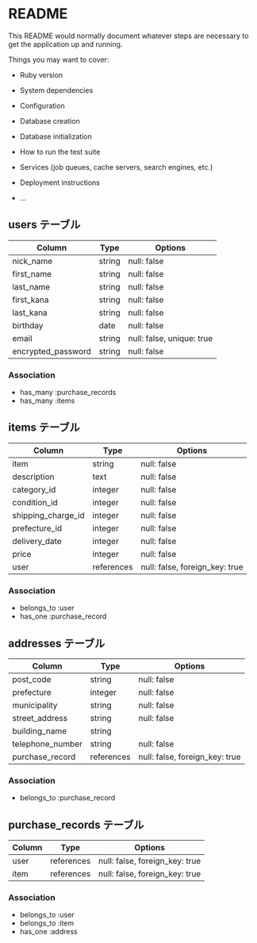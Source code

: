 # README

This README would normally document whatever steps are necessary to get the
application up and running.

Things you may want to cover:

* Ruby version

* System dependencies

* Configuration

* Database creation

* Database initialization

* How to run the test suite

* Services (job queues, cache servers, search engines, etc.)

* Deployment instructions

* ...

## users テーブル
| Column             | Type   | Options                              |
| ------------------ | ------ | ------------------------------------ |
| nick_name          | string | null: false                          |
| first_name         | string | null: false                          |
| last_name          | string | null: false                          |
| first_kana         | string | null: false                          |
| last_kana          | string | null: false                          |
| birthday           | date   | null: false                          |
| email              | string | null: false, unique: true            |
| encrypted_password | string | null: false                          |

### Association
- has_many :purchase_records
- has_many :items



## items テーブル
| Column                | Type       | Options                        |
| --------------------- | ---------- | ------------------------------ |
| item                  | string     | null: false                    |
| description           | text       | null: false                    |
| category_id           | integer    | null: false                    |
| condition_id          | integer    | null: false                    |
| shipping_charge_id    | integer    | null: false                    |
| prefecture_id         | integer    | null: false                    |
| delivery_date         | integer    | null: false                    |
| price                 | integer    | null: false                    |
| user                  | references | null: false, foreign_key: true |

### Association
- belongs_to :user
- has_one :purchase_record



## addresses テーブル
| Column             | Type       | Options                        |
| ------------------ | ---------- | ------------------------------ |
| post_code          | string     | null: false                    |
| prefecture         | integer    | null: false                    |
| municipality       | string     | null: false                    |
| street_address     | string     | null: false                    |
| building_name      | string     |                                |
| telephone_number   | string     | null: false                    |
| purchase_record    | references | null: false, foreign_key: true |

### Association
- belongs_to :purchase_record



## purchase_records テーブル
| Column             | Type       | Options                        |
| ------------------ | ---------- | ------------------------------ |
| user               | references | null: false, foreign_key: true |
| item               | references | null: false, foreign_key: true |

### Association
- belongs_to :user
- belongs_to :item
- has_one :address

